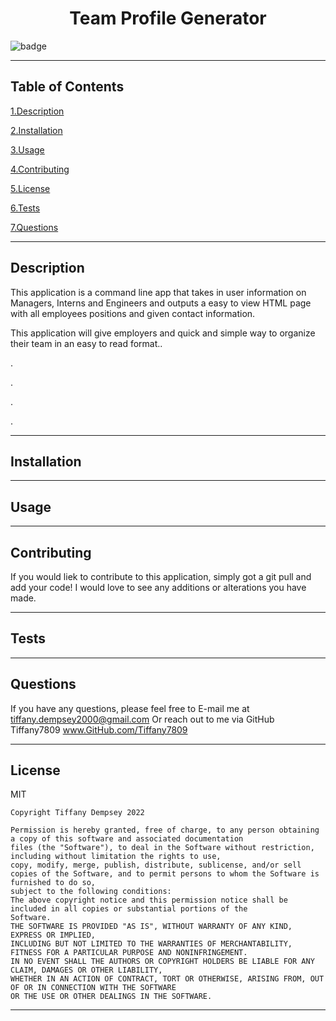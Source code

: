  <h1 align="center">Team Profile Generator</h1>
  
  ![badge](https://img.shields.io/badge/license-MIT-brightgreen)
  ***

  ## Table of Contents

  <a href="#description">1.Description </a>

  <a href="#install">2.Installation </a>

  <a href="#use">3.Usage </a>

  <a href="#contribute">4.Contributing </a>

  <a href="#license">5.License </a> 

  <a href="#test">6.Tests </a>

  <a href="#questions">7.Questions </a>
  ***


  <h2 id="describe">Description</h2>

  This application is a command line app that takes in user information on Managers, Interns and Engineers and outputs a easy to view HTML page with all employees positions and given contact information.

  This application will give employers and quick and simple way to organize their team in an easy to read format.. 

  .

  .

  .

  .


  
  ***

  <h2 id="install">Installation</h2>

  
  ***

  <h2 id="use">Usage</h2>

  
  ***
      
  <h2 id="contribute">Contributing</h2>

  If you would liek to contribute to this application, simply got a git pull and add your code! I would love to see any additions or alterations you have made.
  ***

  <h2 id="test"> Tests </h2>

  
  ***


  <h2 id="questions">Questions</h2>

  If you have any questions, please feel free to E-mail me at tiffany.dempsey2000@gmail.com
  Or reach out to me via GitHub
  Tiffany7809
  www.GitHub.com/Tiffany7809

  ***


  <h2 id="license">License</h2>
  MIT
  
    Copyright Tiffany Dempsey 2022

    Permission is hereby granted, free of charge, to any person obtaining a copy of this software and associated documentation 
    files (the "Software"), to deal in the Software without restriction, including without limitation the rights to use, 
    copy, modify, merge, publish, distribute, sublicense, and/or sell copies of the Software, and to permit persons to whom the Software is furnished to do so, 
    subject to the following conditions:
    The above copyright notice and this permission notice shall be included in all copies or substantial portions of the 
    Software.
    THE SOFTWARE IS PROVIDED "AS IS", WITHOUT WARRANTY OF ANY KIND, EXPRESS OR IMPLIED, 
    INCLUDING BUT NOT LIMITED TO THE WARRANTIES OF MERCHANTABILITY, FITNESS FOR A PARTICULAR PURPOSE AND NONINFRINGEMENT. 
    IN NO EVENT SHALL THE AUTHORS OR COPYRIGHT HOLDERS BE LIABLE FOR ANY CLAIM, DAMAGES OR OTHER LIABILITY, 
    WHETHER IN AN ACTION OF CONTRACT, TORT OR OTHERWISE, ARISING FROM, OUT OF OR IN CONNECTION WITH THE SOFTWARE 
    OR THE USE OR OTHER DEALINGS IN THE SOFTWARE.
    


  ***
  
